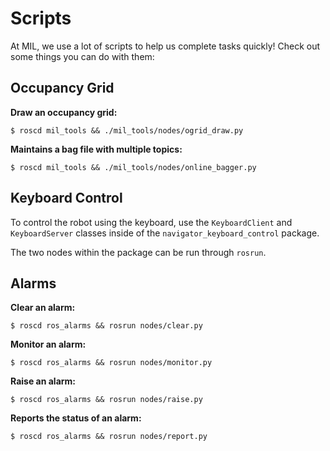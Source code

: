 # Scripts

At MIL, we use a lot of scripts to help us complete tasks quickly! Check out some things you can do with them:

## Occupancy Grid

**Draw an occupancy grid:**

    $ roscd mil_tools && ./mil_tools/nodes/ogrid_draw.py

**Maintains a bag file with multiple topics:**

    $ roscd mil_tools && ./mil_tools/nodes/online_bagger.py

## Keyboard Control
To control the robot using the keyboard, use the ``KeyboardClient`` and ``KeyboardServer``
classes inside of the ``navigator_keyboard_control`` package.

The two nodes within the package can be run through ``rosrun``.

## Alarms
**Clear an alarm:**

    $ roscd ros_alarms && rosrun nodes/clear.py

**Monitor an alarm:**

    $ roscd ros_alarms && rosrun nodes/monitor.py

**Raise an alarm:**

    $ roscd ros_alarms && rosrun nodes/raise.py

**Reports the status of an alarm:**

    $ roscd ros_alarms && rosrun nodes/report.py
